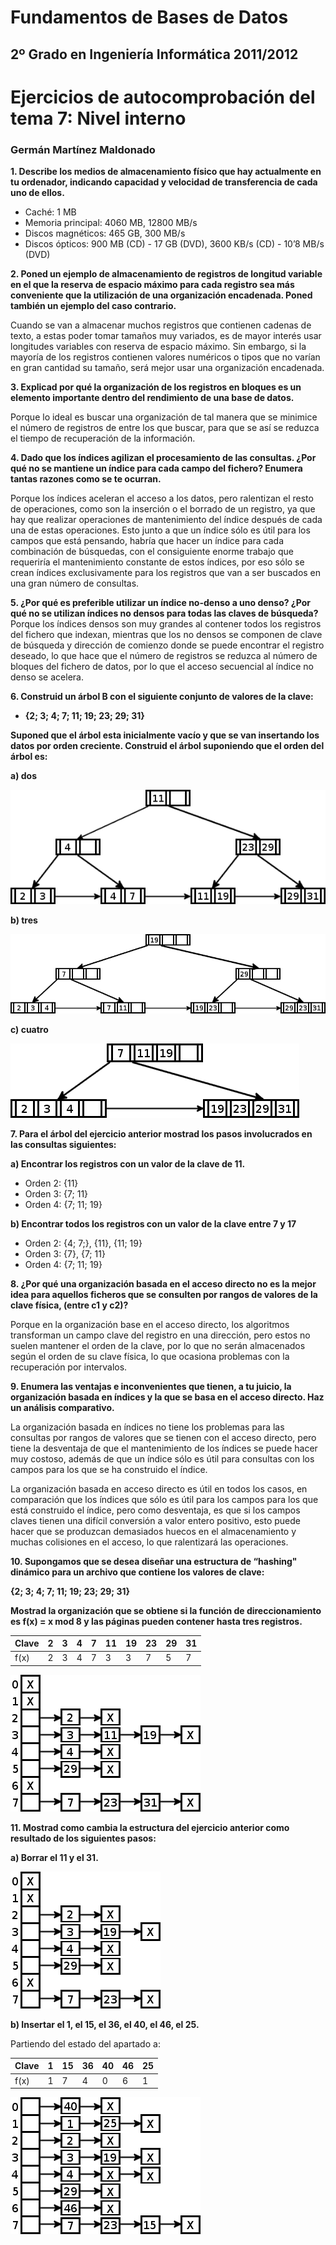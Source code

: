 Fundamentos de Bases de Datos
=============================
2º Grado en Ingeniería Informática 2011/2012
--------------------------------------------

# Ejercicios de autocomprobación del tema 7: Nivel interno
### Germán Martínez Maldonado

**1. Describe los medios de almacenamiento físico que hay actualmente en tu ordenador, indicando capacidad y velocidad de transferencia de cada uno de ellos.**

* Caché: 1 MB
* Memoria principal: 4060 MB, 12800 MB/s
* Discos magnéticos: 465 GB, 300 MB/s
* Discos ópticos: 900 MB (CD) - 17 GB (DVD), 3600 KB/s (CD) - 10’8 MB/s (DVD)

**2. Poned un ejemplo de almacenamiento de registros de longitud variable en el que la reserva de espacio máximo para cada registro sea más conveniente que la utilización de una organización encadenada. Poned también un ejemplo del caso contrario.**

Cuando se van a almacenar muchos registros que contienen cadenas de texto, a estas poder tomar tamaños muy variados, es de mayor interés usar longitudes variables con reserva de espacio máximo. Sin embargo, si la mayoría de los registros contienen valores numéricos o tipos que no varían en gran cantidad su tamaño, será mejor usar una organización encadenada.

**3. Explicad por qué la organización de los registros en bloques es un elemento importante dentro del rendimiento de una base de datos.**

Porque lo ideal es buscar una organización de tal manera que se minimice el número de registros de entre los que buscar, para que se así se reduzca el tiempo de recuperación de la información.

**4. Dado que los índices agilizan el procesamiento de las consultas. ¿Por qué no se mantiene un índice para cada campo del fichero? Enumera tantas razones como se te ocurran.**

Porque los índices aceleran el acceso a los datos, pero ralentizan el resto de operaciones, como son la inserción o el borrado de un registro, ya que hay que realizar operaciones de mantenimiento del índice después de cada una de estas operaciones. Esto junto a que un índice sólo es útil para los campos que está pensando, habría que hacer un índice para cada combinación de búsquedas, con el consiguiente enorme  trabajo que requeriría el mantenimiento constante de estos índices, por eso sólo se crean índices exclusivamente para los registros que van a ser buscados en una gran número de consultas.

**5. ¿Por qué es preferible utilizar un índice no-denso a uno denso? ¿Por qué no se utilizan índices no densos para todas las claves de búsqueda?**
Porque los índices densos son muy grandes al contener todos los registros del fichero que indexan, mientras que los no densos se componen de clave de búsqueda y dirección de comienzo donde se puede encontrar el registro deseado, lo que hace que el número de registros se reduzca al número de bloques del fichero de datos, por lo que el acceso secuencial al índice no denso se acelera.

**6. Construid un árbol B con el siguiente conjunto de valores de la clave:**

* **{2; 3; 4; 7; 11; 19; 23; 29; 31}**

**Suponed que el árbol esta inicialmente vacío y que se van insertando los datos por orden creciente. Construid el árbol suponiendo que el orden del árbol es:**

**a) dos**

![te07_img01](imagenes/te07_img01.png)

**b) tres**

![te07_img02](imagenes/te07_img02.png)

**c) cuatro**

![te07_img03](imagenes/te07_img03.png)

**7. Para  el  árbol  del  ejercicio  anterior  mostrad  los  pasos  involucrados  en  las  consultas siguientes:**

**a) Encontrar los registros con un valor de la clave de 11.**

* Orden 2: {11}
* Orden 3: {7; 11}
* Orden 4: {7; 11; 19}

**b) Encontrar todos los registros con un valor de la clave entre 7 y 17**

* Orden 2: {4; 7;}, {11}, {11; 19}
* Orden 3: {7}, {7; 11}
* Orden 4: {7; 11; 19}

**8. ¿Por qué una organización basada en el acceso directo no es la mejor idea para aquellos ficheros que se consulten por rangos de valores de la clave física, (entre c1 y c2)?**

Porque en la organización base en el acceso directo, los algoritmos transforman un campo clave del registro en una dirección, pero estos no suelen mantener el orden de la clave, por lo que no serán almacenados según el orden de su clave física, lo que ocasiona problemas con la recuperación por intervalos.

**9. Enumera las ventajas e inconvenientes que tienen, a tu juicio, la organización basada en índices y la que se basa en el acceso directo. Haz un análisis comparativo.**

La organización basada en índices no tiene los problemas para las consultas por rangos de valores que se tienen con el acceso directo, pero tiene la desventaja de que el mantenimiento de los índices se puede hacer muy costoso, además de que un índice sólo es útil para consultas con los campos para los que se ha construido el índice.

La organización basada en acceso directo es útil en todos los casos, en comparación que los índices que sólo es útil para los campos para los que está construido el índice, pero como desventaja, es que si los campos claves tienen una difícil conversión a valor entero positivo, esto puede hacer que se produzcan demasiados huecos en el almacenamiento y muchas colisiones en el acceso, lo que ralentizará las operaciones.

**10. Supongamos que se desea diseñar una estructura de “hashing" dinámico para un archivo que contiene los valores de clave:**

**{2; 3; 4; 7; 11; 19; 23; 29; 31}**

**Mostrad la organización que se obtiene si la función de direccionamiento es f(x) = x mod 8 y las páginas pueden contener hasta tres registros.**

| Clave | 2 | 3 | 4 | 7 | 11 | 19 | 23 | 29 | 31 |
|-------|---|---|---|---|----|----|----|----|----|
| f(x)  | 2 | 3 | 4 | 7 | 3  | 3  | 7  | 5  | 7  |

![te07_img04](imagenes/te07_img04.png)

**11. Mostrad  como  cambia  la  estructura  del  ejercicio  anterior  como  resultado  de  los siguientes pasos:**

**a) Borrar el 11 y el 31.**

![te07_img05](imagenes/te07_img05.png)

**b) Insertar el 1, el 15, el 36, el 40, el 46, el 25.**

Partiendo del estado del apartado a:

| Clave | 1 | 15 | 36 | 40 | 46 | 25 |
|-------|---|----|----|----|----|----|
| f(x)  | 1 | 7  | 4  | 0  | 6  | 1  |

![te07_img06](imagenes/te07_img06.png)
